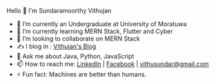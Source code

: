 Hello 👋 I'm Sundaramoorthy Vithujan

- 🔭 I’m currently an Undergraduate at University of Moratuwa
- 🌱 I’m currently learning MERN Stack, Flutter and Cyber
- 👯 I’m looking to collaborate on MERN Stack
- :writing_hand: I blog in : [Vithujan's Blog](https://vithujan.medium.com/)
- 💬 Ask me about Java, Python, JavaScript
- 📫 How to reach me: [LinkedIn](https://www.linkedin.com/in/vithujan/) | [Facebook](https://www.facebook.com/vithusundar) | vithusundar@gmail.com
- ⚡ Fun fact: Machines are better than humans.
